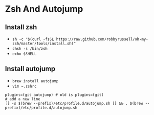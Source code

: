# Zsh And Autojump

## Install zsh
- `sh -c "$(curl -fsSL https://raw.github.com/robbyrussell/oh-my-zsh/master/tools/install.sh)"`
- `chsh -s /bin/zsh`
- `echo $SHELL`

## Install autojump
- `brew install autojump`
- `vim ~.zshrc`

```
plugins=(git autojump) # old is plugins=(git)
# add a new line
[[ -s $(brew --prefix)/etc/profile.d/autojump.sh ]] && . $(brew --prefix)/etc/profile.d/autojump.sh
```
